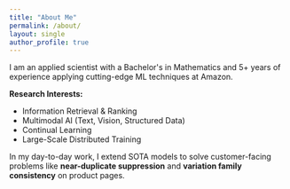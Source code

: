 ```yaml
---
title: "About Me"
permalink: /about/
layout: single
author_profile: true
---
```


I am an applied scientist with a Bachelor's in Mathematics and 5+ years of experience applying cutting-edge ML techniques at Amazon.

**Research Interests:**
- Information Retrieval & Ranking
- Multimodal AI (Text, Vision, Structured Data)
- Continual Learning
- Large-Scale Distributed Training

In my day-to-day work, I extend SOTA models to solve customer-facing problems like **near-duplicate suppression** and **variation family consistency** on product pages.
